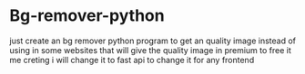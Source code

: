 # Bg-remover-python
just create an bg remover python program to get an quality image instead of using in some websites  that will give the quality image in premium to free it me creting i will change it to fast api to change it for any frontend
